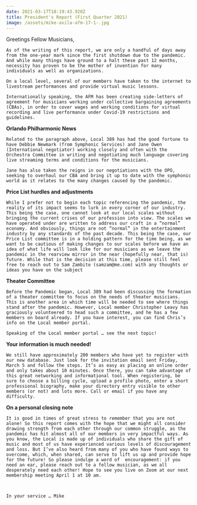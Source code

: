 ```yaml
---
date: 2021-03-17T18:19:43.920Z
title: President's Report (First Quarter 2021)
image: /assets/mike-avila-afm-17-1-.jpg
---
```

Greetings Fellow Musicians,



	As of the writing of this report, we are only a handful of days away from the one-year mark since the first shutdown due to the pandemic. And while many things have ground to a halt these past 12 months, necessity has proven to be the mother of invention for many individuals as well as organizations.

	On a local level, several of our members have taken to the internet to livestream performances and provide virtual music lessons. 

	Internationally speaking, the AFM has been creating side-letters of agreement for musicians working under collective bargaining agreements (CBAs), in order to cover wages and working conditions for virtual recording and live performance under Covid-19 restrictions and guidelines.



**Orlando Philharmonic News**

	Related to the paragraph above, Local 389 has had the good fortune to have Debbie Newmark (from Symphonic Services) and Jane Owen (International negotiator) working closely and often with the Orchestra Committee in writing and negotiating much language covering live streaming terms and conditions for the musicians. 

	Jane has also taken the reigns in our negotiations with the OPO, seeking to overhaul our CBA and bring it up to date with the symphonic world as it relates to the many changes caused by the pandemic.



**Price List hurdles and adjustments** 

	While I prefer not to begin each topic referencing the pandemic, the reality of its impact seems to lurk in every corner of our industry. This being the case, one cannot look at our local scales without bringing the current crises of our profession into view. The scales we have operated under are written to address our craft in a “normal” economy. And obviously, things are not “normal” in the entertainment industry by any standards of the past decade. This being the case, our Price List committee is in a holding pattern for the time being, as we want to be cautious of making changes to our scales before we have an idea of what life will look like for our musicians as we leave the pandemic in the rearview mirror in the near (hopefully near, that is) future. While that is the decision at this time, please still feel free to reach out to Sam Zambito (samzam@me.com) with any thoughts or ideas you have on the subject



**Theater Committee**

	Before the Pandemic began, Local 389 had been discussing the formation of a theater committee to focus on the needs of theater musicians. This is another area in which time will be needed to see where things stand after the pandemic. However, Local member Christopher Leavy has graciously volunteered to head such a committee, and he has a few members on board already. If you have interest, you can find Chris’s info on the Local member portal. 

	Speaking of the Local member portal … see the next topic!



**Your information is much needed!** 

	We still have approximately 200 members who have yet to register with our new database. Just look for the invitation email sent Friday, March 5 and follow the steps. It’s as easy as placing an online order and only takes about 10 minutes. Once there, you can take advantage of this great networking and informational tool. When registering, be sure to choose a billing cycle, upload a profile photo, enter a short professional biography, make your directory entry visible to other members (or not) and lots more. Call or email if you have any difficulty. 



**On a personal closing note**

	It is good in times of great stress to remember that you are not alone! So this report comes with the hope that we might all consider drawing strength from each other through our common struggle, as the pandemic has hit almost all of our members in very impactful ways. As you know, the Local is made up of individuals who share the gift of music and most of us have experienced various levels of discouragement and loss. But I’ve also heard from many of you who have found ways to overcome, which, when shared, can serve to lift us up and provide hope for the future! So please indulge a word of  encouragement: if you need an ear, please reach out to a fellow musician, as we all desperately need each other! Hope to see you live on Zoom at our next membership meeting April 1 at 10 am.



	In your service … Mike
